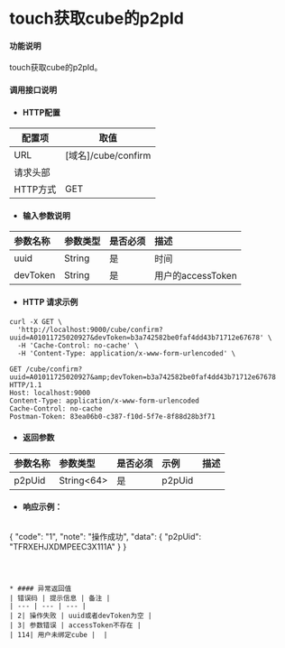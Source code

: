 # touch获取cube的p2pId

#### 功能说明
touch获取cube的p2pId。


#### 调用接口说明

* #### HTTP配置

| 配置项 | 取值 |
| --- | --- |
| URL | \[域名\]/cube/confirm|
| 请求头部 |  |
| HTTP方式 | GET |

* #### 输入参数说明

| 参数名称 | 参数类型 | 是否必须 | 描述 |
| :--- | :--- | :--- | :--- |
| uuid| String| 是 | 时间 |
|devToken|String |是|用户的accessToken|


* #### HTTP 请求示例

```
curl -X GET \
  'http://localhost:9000/cube/confirm?uuid=A01011725020927&devToken=b3a742582be0faf4dd43b71712e67678' \
  -H 'Cache-Control: no-cache' \
  -H 'Content-Type: application/x-www-form-urlencoded' \
```
  
 ```
GET /cube/confirm?uuid=A01011725020927&amp;devToken=b3a742582be0faf4dd43b71712e67678 HTTP/1.1
Host: localhost:9000
Content-Type: application/x-www-form-urlencoded
Cache-Control: no-cache
Postman-Token: 83ea06b0-c387-f10d-5f7e-8f88d28b3f71
```
* #### 返回参数

 | 参数名称 | 参数类型 | 是否必须 | 示例 | 描述 |
| :--- | :--- | :--- | :--- | :--- |
| p2pUid| String&lt;64&gt; | 是 | p2pUid |



* #### 响应示例：

  ```json
{
    "code": "1",
    "note": "操作成功",
    "data": {
        "p2pUid": "TFRXEHJXDMPEEC3X111A"
    }
}
```



* #### 异常返回值
| 错误码 | 提示信息 | 备注 |
| --- | --- | --- |
| 2| 操作失败 | uuid或者devToken为空 |
| 3| 参数错误 | accessToken不存在 |
| 114| 用户未绑定cube |  |








